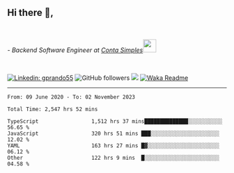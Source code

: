 <h2>Hi there  👋,</h2> </br>

<p><em>- Backend Software Engineer at <a href="https://contasimples.com">Conta Simples</a><img src="https://media.giphy.com/media/WUlplcMpOCEmTGBtBW/giphy.gif" width="30"> 
</em></p></br>


[![Linkedin: gprando55](https://img.shields.io/badge/-gprando55-blue?style=flat-square&logo=Linkedin&logoColor=white&link=https://www.linkedin.com/in/prandogabriel/)](https://www.linkedin.com/in/prandogabriel)
![GitHub followers](https://img.shields.io/github/followers/prandogabriel?label=Follow&style=social)
![](https://visitor-badge.glitch.me/badge?page_id=prandogabriel.prandogabriel)
[![Waka Readme](https://github.com/prandogabriel/prandogabriel/actions/workflows/update-stats.yml.yml/badge.svg)](https://github.com/prandogabriel/prandogabriel/actions/workflows/update-stats.yml.yml)

---

<!--START_SECTION:waka-->

```golang
From: 09 June 2020 - To: 02 November 2023

Total Time: 2,547 hrs 52 mins

TypeScript                 1,512 hrs 37 mins██████████████░░░░░░░░░░░   56.65 %
JavaScript                 320 hrs 51 mins ███░░░░░░░░░░░░░░░░░░░░░░   12.02 %
YAML                       163 hrs 27 mins █▓░░░░░░░░░░░░░░░░░░░░░░░   06.12 %
Other                      122 hrs 9 mins  █░░░░░░░░░░░░░░░░░░░░░░░░   04.58 %
```

<!--END_SECTION:waka-->
